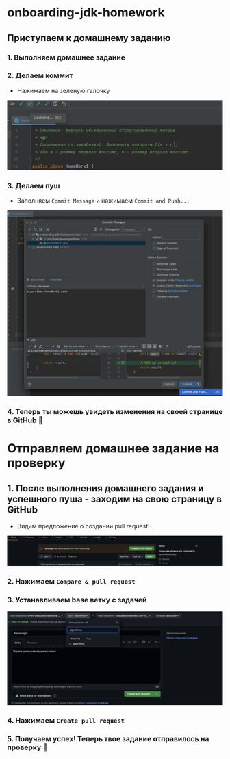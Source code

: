 # onboarding-jdk-homework

## Приступаем к домашнему заданию
### 1. Выполняем домашнее задание
### 2. Делаем коммит
- Нажимаем на зеленую галочку

![](assets/images/1-2.png)
### 3. Делаем пуш
- Заполняем `Commit Message` и нажимаем `Commit and Push...`

![](assets/images/1-3.png)
### 4. Теперь ты можешь увидеть изменения на своей странице в GitHub :clap:


# Отправляем домашнее задание на проверку
## 1. После выполнения домашнего задания и успешного пуша - заходим на свою страницу в GitHub
- Видим предложение о создании pull request!

![](assets/images/2-1.png)
### 2. Нажимаем `Compare & pull request`
### 3. Устанавливаем base ветку с задачей
![](assets/images/2-3.png)
### 4. Нажимаем `Create pull request`
### 5. Получаем успех! Теперь твое задание отправилось на проверку :clap: